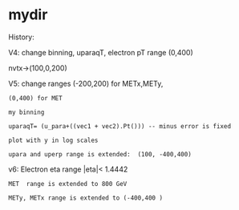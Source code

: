 mydir
=====
History:


V4: change binning, uparaqT, electron pT range (0,400)

nvtx->(100,0,200)

V5: change ranges (-200,200) for METx,METy, 
   
    (0,400) for MET 

    my binning 

    uparaqT= (u_para+((vec1 + vec2).Pt())) -- minus error is fixed

    plot with y in log scales
   
    upara and uperp range is extended:  (100, -400,400)

v6: Electron eta range |eta|< 1.4442  

    MET  range is extended to 800 GeV

    METy, METx range is extended to (-400,400 )
    
